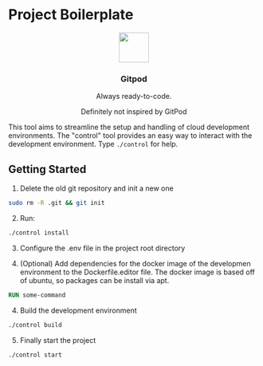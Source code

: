 # Project Boilerplate

<p align="center">
    <img src="https://ibb.co/98sP8HS" height="60">
    <h3 align="center">Gitpod</h3>
  <p align="center">Always ready-to-code.</p>
  <p align="center">Definitely not inspired by GitPod</p>
</p>

This tool aims to streamline the setup and handling of cloud development environments. The "control" tool provides an easy way to interact with the development environment. Type `./control` for help.

## Getting Started

1. Delete the old git repository and init a new one

```bash
sudo rm -R .git && git init
```

2. Run:

```bash
./control install
```

3. Configure the .env file in the project root directory

4. (Optional) Add dependencies for the docker image of the developmen environment to the Dockerfile.editor file. The docker image is based off of ubuntu, so packages can be install via apt.

```Dockerfile
RUN some-command
```

4. Build the development environment

```bash
./control build
```

5. Finally start the project

```bash
./control start
```